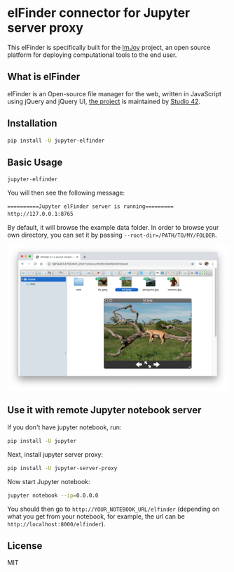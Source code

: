 # elFinder connector for Jupyter server proxy

This elFinder is specifically built for the [ImJoy](https://imjoy.io) project, an open source platform for deploying computational tools to the end user.

## What is elFinder

elFinder is an Open-source file manager for the web, written in JavaScript using jQuery and jQuery UI, [the project](https://github.com/Studio-42/elfinder) is maintained by [Studio 42](https://github.com/Studio-42).

## Installation

```sh
pip install -U jupyter-elfinder
```

## Basic Usage

```sh
jupyter-elfinder
```

You will then see the following message:

```sh
==========Jupyter elFinder server is running=========
http://127.0.0.1:8765
```

By default, it will browse the example data folder. In order to browse your own directory, you can set it by passing `--root-dir=/PATH/TO/MY/FOLDER`.

![jupyter-elfinder-screenshot](example-data/jupyter-elfinder-screenshot.png)

## Use it with remote Jupyter notebook server

If you don't have jupyter notebook, run:

```sh
pip install -U jupyter
```

Next, install jupyter server proxy:

```sh
pip install -U jupyter-server-proxy
```

Now start Jupyter notebook:

```sh
jupyter notebook --ip=0.0.0.0
```

You should then go to `http://YOUR_NOTEBOOK_URL/elfinder` (depending on what you get from your notebook, for example, the url can be `http://localhost:8000/elfinder`).

## License

MIT
